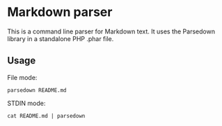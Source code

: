 Markdown parser
===============

This is a command line parser for Markdown text. It uses the Parsedown
library in a standalone PHP .phar file.

Usage
-----

File mode:
```
parsedown README.md
```

STDIN mode:
```
cat README.md | parsedown
```
